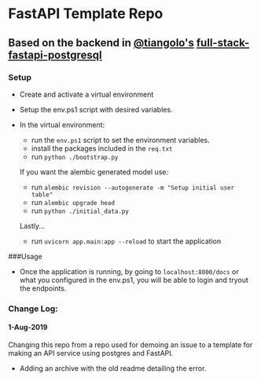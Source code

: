 # FastAPI Template Repo
## Based on the backend in [@tiangolo's](https://github.com/tiangolo) [full-stack-fastapi-postgresql](https://github.com/tiangolo/full-stack-fastapi-postgresql)

### Setup
- Create and activate a virtual environment
- Setup the env.ps1 script with desired variables. 
- In the virtual environment:
    - run the ```env.ps1``` script to set the environment variables. 
    - install the packages included in the ```req.txt```
    - run ```python ./bootstrap.py```
    
    If you want the alembic generated model use: 
    - run ```alembic revision --autogenerate -m "Setup initial user table"```  
    - run ```alembic upgrade head```
    - run ```python ./initial_data.py```
    
    Lastly...
    - run ```uvicorn app.main:app --reload``` to start the application 

###Usage
- Once the application is running, by 
going to ```localhost:8000/docs``` or what you configured in the env.ps1, you will be able to login and tryout the endpoints. 


### Change Log:
#### 1-Aug-2019
Changing this repo from a repo used for demoing an issue to a template for making an API service using postgres and FastAPI.

- Adding an archive with the old readme detailing the error. 